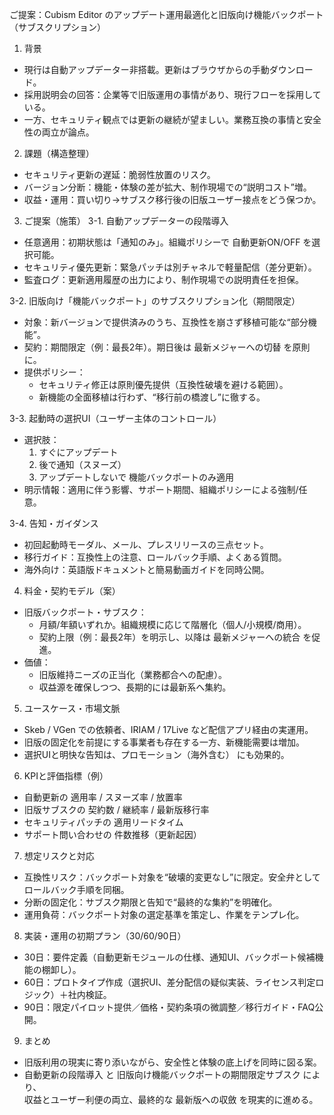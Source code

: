  ご提案：Cubism Editor のアップデート運用最適化と旧版向け機能バックポート（サブスクリプション）

 1. 背景
- 現行は自動アップデーター非搭載。更新はブラウザからの手動ダウンロード。  
- 採用説明会の回答：企業等で旧版運用の事情があり、現行フローを採用している。  
- 一方、セキュリティ観点では更新の継続が望ましい。業務互換の事情と安全性の両立が論点。

 2. 課題（構造整理）
- セキュリティ更新の遅延：脆弱性放置のリスク。  
- バージョン分断：機能・体験の差が拡大、制作現場での“説明コスト”増。  
- 収益・運用：買い切り→サブスク移行後の旧版ユーザー接点をどう保つか。

 3. ご提案（施策）
 3-1. 自動アップデーターの段階導入
- 任意適用：初期状態は「通知のみ」。組織ポリシーで 自動更新ON/OFF を選択可能。  
- セキュリティ優先更新：緊急パッチは別チャネルで軽量配信（差分更新）。  
- 監査ログ：更新適用履歴の出力により、制作現場での説明責任を担保。

 3-2. 旧版向け「機能バックポート」のサブスクリプション化（期間限定）
- 対象：新バージョンで提供済みのうち、互換性を崩さず移植可能な“部分機能”。  
- 契約：期間限定（例：最長2年）。期日後は 最新メジャーへの切替 を原則に。  
- 提供ポリシー：  
  - セキュリティ修正は原則優先提供（互換性破壊を避ける範囲）。  
  - 新機能の全面移植は行わず、“移行前の橋渡し”に徹する。

 3-3. 起動時の選択UI（ユーザー主体のコントロール）
- 選択肢：  
  1) すぐにアップデート  
  2) 後で通知（スヌーズ）  
  3) アップデートしないで 機能バックポートのみ適用  
- 明示情報：適用に伴う影響、サポート期間、組織ポリシーによる強制/任意。

 3-4. 告知・ガイダンス
- 初回起動時モーダル、メール、プレスリリースの三点セット。  
- 移行ガイド：互換性上の注意、ロールバック手順、よくある質問。  
- 海外向け：英語版ドキュメントと簡易動画ガイドを同時公開。

 4. 料金・契約モデル（案）
- 旧版バックポート・サブスク：  
  - 月額/年額いずれか。組織規模に応じて階層化（個人/小規模/商用）。  
  - 契約上限（例：最長2年）を明示し、以降は 最新メジャーへの統合 を促進。  
- 価値：  
  - 旧版維持ニーズの正当化（業務都合への配慮）。  
  - 収益源を確保しつつ、長期的には最新系へ集約。

 5. ユースケース・市場文脈
- Skeb / VGen での依頼者、IRIAM / 17Live など配信アプリ経由の実運用。  
- 旧版の固定化を前提にする事業者も存在する一方、新機能需要は増加。  
- 選択UIと明快な告知は、プロモーション（海外含む） にも効果的。

 6. KPIと評価指標（例）
- 自動更新の 適用率 / スヌーズ率 / 放置率  
- 旧版サブスクの 契約数 / 継続率 / 最新版移行率  
- セキュリティパッチの 適用リードタイム  
- サポート問い合わせの 件数推移（更新起因）

 7. 想定リスクと対応
- 互換性リスク：バックポート対象を“破壊的変更なし”に限定。安全弁としてロールバック手順を同梱。  
- 分断の固定化：サブスク期限と告知で“最終的な集約”を明確化。  
- 運用負荷：バックポート対象の選定基準を策定し、作業をテンプレ化。

 8. 実装・運用の初期プラン（30/60/90日）
- 30日：要件定義（自動更新モジュールの仕様、通知UI、バックポート候補機能の棚卸し）。  
- 60日：プロトタイプ作成（選択UI、差分配信の疑似実装、ライセンス判定ロジック）＋社内検証。  
- 90日：限定パイロット提供／価格・契約条項の微調整／移行ガイド・FAQ公開。

 9. まとめ
- 旧版利用の現実に寄り添いながら、安全性と体験の底上げを同時に図る案。  
- 自動更新の段階導入 と 旧版向け機能バックポートの期間限定サブスク により、  
  収益とユーザー利便の両立、最終的な 最新版への収斂 を現実的に進める。
